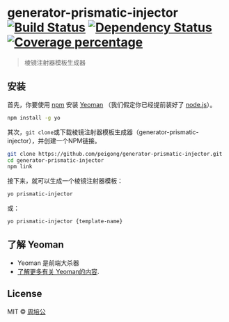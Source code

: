 # generator-prismatic-injector [![Build Status][travis-image]][travis-url] [![Dependency Status][daviddm-image]][daviddm-url] [![Coverage percentage][coveralls-image]][coveralls-url]
> 棱镜注射器模板生成器

## 安装

首先，你要使用 [npm](https://www.npmjs.com/) 安装 [Yeoman](http://yeoman.io) （我们假定你已经提前装好了 [node.js](https://nodejs.org/)）。

```bash
npm install -g yo
```

其次，`git clone`或下载棱镜注射器模板生成器（generator-prismatic-injector），并创建一个NPM链接。

```bash
git clone https://github.com/peigong/generator-prismatic-injector.git
cd generator-prismatic-injector
npm link
```

接下来，就可以生成一个棱镜注射器模板：

```bash
yo prismatic-injector
```

或：

```bash
yo prismatic-injector {template-name}
```

## 了解 Yeoman

 * Yeoman 是前端大杀器
 * [了解更多有关 Yeoman的内容](http://yeoman.io/).

## License

MIT © [周培公](http://www.peigong.net)


[npm-image]: https://badge.fury.io/js/generator-prismatic-injector.svg
[npm-url]: https://npmjs.org/package/generator-prismatic-injector
[travis-image]: https://travis-ci.org/peigong/generator-prismatic-injector.svg?branch=master
[travis-url]: https://travis-ci.org/peigong/generator-prismatic-injector
[daviddm-image]: https://david-dm.org/peigong/generator-prismatic-injector.svg?theme=shields.io
[daviddm-url]: https://david-dm.org/peigong/generator-prismatic-injector
[coveralls-image]: https://coveralls.io/repos/peigong/generator-prismatic-injector/badge.svg
[coveralls-url]: https://coveralls.io/r/peigong/generator-prismatic-injector
